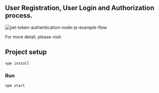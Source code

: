 
## User Registration, User Login and Authorization process.

![jwt-token-authentication-node-js-example-flow](jwt-token-authentication-node-js-example-flow.png)

For more detail, please visit:

## Project setup
```
npm install
```

### Run
```
npm start
```
